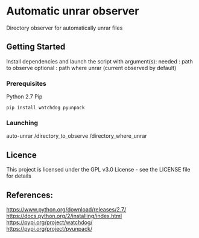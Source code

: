 # Automatic unrar observer

Directory observer for automatically unrar files

## Getting Started

Install dependencies and launch the script with argument(s):
needed : path to observe
optional : path where unrar (current observed by default)

### Prerequisites

Python 2.7
Pip

```
pip install watchdog pyunpack
```

### Launching

auto-unrar /directory_to_observe /directory_where_unrar

## Licence
This project is licensed under the GPL v3.0 License - see the LICENSE file for details

 References:  
---------- 
https://www.python.org/download/releases/2.7/  
https://docs.python.org/2/installing/index.html 
https://pypi.org/project/watchdog/   
https://pypi.org/project/pyunpack/ 
